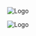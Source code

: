 ![Logo](https://images.viblo.asia/3a5b5bc5-cd41-490d-99c3-dd4a731e690d.png)

![Logo](https://assets-global.website-files.com/5ff66329429d880392f6cba2/62738de08e551505310cbf82_traditional%20vs%20token-based%20authentication.jpg)
